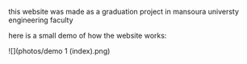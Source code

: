 this website was made as a graduation project in mansoura universty engineering faculty 

here is a small demo of how the website works:

![](photos/demo 1 (index).png)

